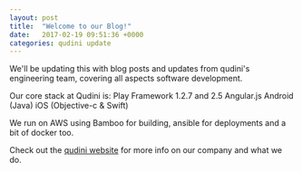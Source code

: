 ```yaml
---
layout: post
title:  "Welcome to our Blog!"
date:   2017-02-19 09:51:36 +0000
categories: qudini update
---
```

We'll be updating this with blog posts and updates from qudini's engineering team, covering all aspects software development.

Our core stack at Qudini is:
Play Framework 1.2.7 and 2.5
Angular.js
Android (Java)
iOS (Objective-c & Swift)

We run on AWS using Bamboo for building, ansible for deployments and a bit of docker too.

Check out the [qudini website] for more info on our company and what we do.


[qudini website]: https://qudini.com

